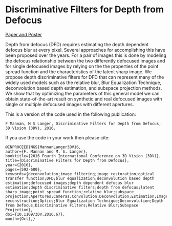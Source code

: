 # Discriminative Filters for Depth from Defocus

[Paper and Poster](http://cim.mcgill.ca/~fmannan/FiltersDFD.html)

Depth from defocus (DFD) requires estimating the depth dependent defocus blur at every pixel. Several approaches for accomplishing this have been proposed over the years. For a pair of images this is done by modeling the defocus relationship between the two differently defocused images and for single defocused images by relying on the the properties of the point spread function and the characteristics of the latent sharp image. We propose depth discriminative filters for DFD that can represent many of the widely used models such as the relative blur, Blur Equalization Technique, deconvolution based depth estimation, and subspace projection methods. We show that by optimizing the parameters of this general model we can obtain state-of-the-art result on synthetic and real defocused images with single or multiple defocused images with different apertures.


This is a version of the code used in the following publication:

```
F Mannan, M S Langer, Discriminative Filters for Depth from Defocus, 3D Vision (3DV), 2016.
```

If you use the code in your work then please cite:

```
@INPROCEEDINGS{MannanLanger3DV16, 
author={F. Mannan and M. S. Langer}, 
booktitle={2016 Fourth International Conference on 3D Vision (3DV)},
title={Discriminative Filters for Depth from Defocus}, 
year={2016}, 
pages={592-600}, 
keywords={deconvolution;image filtering;image restoration;optical transfer function;DFD;blur equalization;deconvolution based depth estimation;defocused images;depth dependent defocus blur estimation;depth discriminative filters;depth from defocus;latent sharp image;point spread function;relative blur;subspace projection;Apertures;Cameras;Convolution;Deconvolution;Estimation;Image reconstruction;Optics;Blur Equalization Technique;Deconvolution;Depth from Defocus;Discriminative Filters;Relative Blur;Subspace Projection}, 
doi={10.1109/3DV.2016.67}, 
month={Oct},}
```

